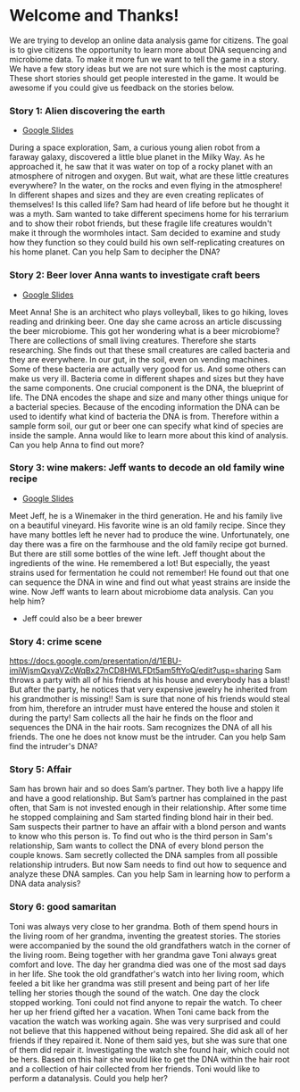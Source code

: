# Welcome and Thanks!

We are trying to develop an online data analysis game for citizens. The goal is to give citizens the opportunity to learn more about DNA sequencing and microbiome data. 
To make it more fun we want to tell the game in a story. We have a few story ideas but we are not sure which is the most capturing. These short stories should get people interested in the game. It would be awesome if you could give us feedback on the stories below. 



### Story 1: Alien discovering the earth

- [Google Slides](https://docs.google.com/presentation/d/1rhOmXrTEEv7h4ECyFz-zGUFNusMItufe2GqqXX1qySQ/edit?usp=sharing)

During a space exploration, Sam, a curious young alien robot from a faraway galaxy, discovered a little blue planet in the Milky Way. As he approached it, he saw that it was water on top of a rocky planet with an atmosphere of nitrogen and oxygen. But wait, what are these little creatures everywhere? In the water, on the rocks and even flying in the atmosphere! In different shapes and sizes and they are even creating replicates of themselves! Is this called life? Sam had heard of life before but he thought it was a myth.
Sam wanted to take different specimens home for his terrarium and to show their robot friends, but these fragile life creatures wouldn't make it through the wormholes intact. Sam decided to examine and study how they function so they could build his own self-replicating creatures on his home planet.
Can you help Sam to decipher the DNA?



### Story 2: Beer lover Anna wants to investigate craft beers 

- [Google Slides](https://docs.google.com/presentation/d/1FeZkuDztakgAw-oHA6b-mFGYFs3GdNnO3eRAybJGHDU/edit#slide=id.gcf3936e2dc_0_1)

Meet Anna! She is an architect who plays volleyball, likes to go hiking, loves reading and drinking beer. One day she came across an article discussing the beer microbiome.
This got her wondering what is a beer microbiome? There are collections of small living creatures. Therefore she starts researching. She finds out that these small creatures are called bacteria and they are everywhere. In our gut, in the soil, even on vending machines. Some of these bacteria are actually very good for us. And some others can make us very ill. Bacteria come in different shapes and sizes but they have the same components. One crucial component is the DNA, the blueprint of life. The DNA encodes the shape and size and many other things unique for a bacterial species. Because of the encoding information the DNA can be used to identify what kind of bacteria the DNA is from. Therefore within a sample form soil, our gut or beer one can specify what kind of species are inside the sample. Anna would like to learn more about this kind of analysis. Can you help Anna to find out more?



### Story 3: wine makers: Jeff wants to decode an old family wine recipe

- [Google Slides](https://docs.google.com/presentation/d/1A8gAgNDjmQ_DfCuIUIkghRv82mlaVCD_ngB6VQ3CfaA/edit#slide=id.p)

Meet Jeff, he is a Winemaker in the third generation. He and his family live on a beautiful vineyard. His favorite wine is an old family recipe. Since they have many bottles left he never had to produce the wine. Unfortunately, one day there was a fire on the farmhouse and the old family recipe got burned. But there are still some bottles of the wine left. Jeff thought about the ingredients of the wine.  He remembered a lot! But especially, the yeast strains used for fermentation he could not remember! He found out that one can sequence the DNA in wine and find out what yeast strains are inside the wine. Now Jeff wants to learn about microbiome data analysis. Can you help him?

- Jeff could also be a beer brewer

### Story 4: crime scene
https://docs.google.com/presentation/d/1EBU-imiWjsmQxyaVZcWqBx27nCD8HWLFDt5am5ftYoQ/edit?usp=sharing
Sam throws a party with all of his friends at his house and everybody has a blast! But after the party, he notices that very expensive jewelry he inherited from his grandmother is missing!! Sam is sure that none of his friends would steal from him, therefore an intruder must have entered the house and stolen it during the party! Sam collects all the hair he finds on the floor and sequences the DNA in the hair roots. Sam recognizes the DNA of all his friends. The one he does not know must be the intruder. Can you help Sam find the intruder's DNA?


### Story 5: Affair
Sam has brown hair and so does Sam’s partner. They both live a happy life and have a good relationship. But Sam’s partner has complained in the past often, that Sam is not invested enough in their relationship. After some time he stopped complaining and Sam started finding blond hair in their bed. Sam suspects their partner to have an affair with a blond person and wants to know who this person is. To find out who is the third person in Sam's relationship, Sam wants to collect the DNA of every blond person the couple knows. Sam secretly collected the DNA samples from all possible relationship intruders. But now Sam needs to find out how to sequence and analyze these DNA samples. Can you help Sam in learning how to perform a DNA data analysis?


### Story 6: good samaritan
Toni was always very close to her grandma.  Both of them spend hours in the living room of her grandma, inventing the greatest stories. The stories were accompanied by the sound the old grandfathers watch in the corner of the living room. Being together with her grandma gave Toni always great comfort and love. The day her grandma died was one of the most sad days in her life. She took the old grandfather's watch into her living room, which feeled a bit like her grandma was still present and being part of her life telling her stories though the sound of the watch. One day the clock stopped working. Toni could not find anyone to repair the watch. To cheer her up her friend gifted her a vacation. When Toni came back from the vacation the watch was working again. She was very surprised and could not believe that this happened without being repaired. She did ask all of her friends if they repaired it. None of them said yes, but she was sure that one of them did repair it. Investigating the watch she found hair, which could not be hers. Based on this hair she would like to get the DNA within the hair root and a collection of hair collected from her friends. Toni would like to perform a datanalysis. Could you help her?



